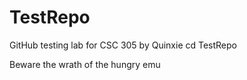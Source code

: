 # TestRepo
GitHub testing lab for CSC 305 by Quinxie
cd TestRepo

Beware the wrath of the hungry emu

